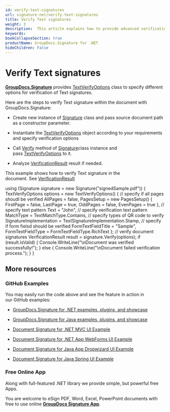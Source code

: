 ```yaml
---
id: verify-text-signatures
url: signature-net/verify-text-signatures
title: Verify Text signatures
weight: 3
description:  This article explains how to provide advanced verification of Text electronic signatures with GroupDocs.Signature API.
keywords: 
bookCollapseSection: true
productName: GroupDocs.Signature for .NET
hideChildren: False
---
```


# Verify Text signatures

[**GroupDocs.Signature**](https://products.groupdocs.com/signature/net) provides [TextVerifyOptions](https://apireference.groupdocs.com/net/signature/groupdocs.signature.options/textverifyoptions) class to specify different options for verification of Text signatures.

Here are the steps to verify Text signature within the document with GroupDocs.Signature:

*   Create new instance of [Signature](https://apireference.groupdocs.com/net/signature/groupdocs.signature/signature) class and pass source document path as a constructor parameter.
    
*   Instantiate the [TextVerifyOptions](https://apireference.groupdocs.com/net/signature/groupdocs.signature.options/textverifyoptions) object according to your requirements and specify verification options  
    
*   Call [Verify](https://apireference.groupdocs.com/net/signature/groupdocs.signature/signature/methods/verify) method of [Signature](https://apireference.groupdocs.com/net/signature/groupdocs.signature/signature)class instance and pass [TextVerifyOptions](https://apireference.groupdocs.com/net/signature/groupdocs.signature.options/textverifyoptions) to it.  
    
*   Analyze [VerificationResult](https://apireference.groupdocs.com/net/signature/groupdocs.signature.domain/verificationresult) result if needed.  
      
    

This example shows how to verify Text signature in the document. See [VerificationResult](https://apireference.groupdocs.com/net/signature/groupdocs.signature.domain/verificationresult)

using (Signature signature = new Signature("signedSample.pdf"))
{
    TextVerifyOptions options = new TextVerifyOptions()
    {
        // specify if all pages shoudl be verified
        AllPages = false,
        PagesSetup = new PagesSetup() { FirstPage = false, LastPage = true, OddPages = false, EvenPages = true },
        // specify text pattern
        Text = "John",
        // specify verification text pattern
        MatchType = TextMatchType.Contains,
        // specify types of QR code to verify
        SignatureImplementation = TextSignatureImplementation.Stamp,
        // specify if form fielsd should be verified
        FormTextFieldTitle = "Sample",
        FormTextFieldType = FormTextFieldType.RichText
    };
    // verify document signatures
    VerificationResult result = signature.Verify(options);
    if (result.IsValid)
    {
        Console.WriteLine("\\nDocument was verified successfully!");
    }
    else
    {
        Console.WriteLine("\\nDocument failed verification process.");
    }
}

## More resources

### GitHub Examples 

You may easily run the code above and see the feature in action in our GitHub examples:

*   [GroupDocs.Signature for .NET examples, plugins, and showcase](https://github.com/groupdocs-signature/GroupDocs.Signature-for-.NET)
    
*   [GroupDocs.Signature for Java examples, plugins, and showcase](https://github.com/groupdocs-signature/GroupDocs.Signature-for-Java)
    
*   [Document Signature for .NET MVC UI Example](https://github.com/groupdocs-signature/GroupDocs.Signature-for-.NET-MVC) 
    
*   [Document Signature for .NET App WebForms UI Example](https://github.com/groupdocs-signature/GroupDocs.Signature-for-.NET-WebForms)
    
*   [Document Signature for Java App Dropwizard UI Example](https://github.com/groupdocs-signature/GroupDocs.Signature-for-Java-Dropwizard)
    
*   [Document Signature for Java Spring UI Example](https://github.com/groupdocs-signature/GroupDocs.Signature-for-Java-Spring)
    

### Free Online App 

Along with full-featured .NET library we provide simple, but powerful free Apps.

You are welcome to eSign PDF, Word, Excel, PowerPoint documents with free to use online **[GroupDocs Signature App](https://products.groupdocs.app/signature)**.
